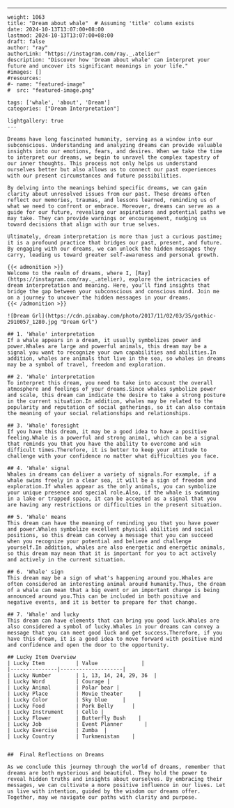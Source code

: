 ---
    weight: 1063
    title: "Dream about whale"  # Assuming 'title' column exists
    date: 2024-10-13T13:07:00+08:00
    lastmod: 2024-10-13T13:07:00+08:00
    draft: false
    author: "ray"
    authorLink: "https://instagram.com/ray._.atelier"
    description: "Discover how 'Dream about whale' can interpret your future and uncover its significant meanings in your life."
    #images: []
    #resources:
    #- name: "featured-image"
    #  src: "featured-image.png"
    
    tags: ['whale', 'about', 'Dream']
    categories: ["Dream Interpretation"]
    
    lightgallery: true
    ---
    
    Dreams have long fascinated humanity, serving as a window into our subconscious. Understanding and analyzing dreams can provide valuable insights into our emotions, fears, and desires. When we take the time to interpret our dreams, we begin to unravel the complex tapestry of our inner thoughts. This process not only helps us understand ourselves better but also allows us to connect our past experiences with our present circumstances and future possibilities.
    
    By delving into the meanings behind specific dreams, we can gain clarity about unresolved issues from our past. These dreams often reflect our memories, traumas, and lessons learned, reminding us of what we need to confront or embrace. Moreover, dreams can serve as a guide for our future, revealing our aspirations and potential paths we may take. They can provide warnings or encouragement, nudging us toward decisions that align with our true selves.
    
    Ultimately, dream interpretation is more than just a curious pastime; it is a profound practice that bridges our past, present, and future. By engaging with our dreams, we can unlock the hidden messages they carry, leading us toward greater self-awareness and personal growth.
    
    {{< admonition >}}
    Welcome to the realm of dreams, where I, [Ray](https://instagram.com/ray._.atelier), explore the intricacies of dream interpretation and meaning. Here, you’ll find insights that bridge the gap between your subconscious and conscious mind. Join me on a journey to uncover the hidden messages in your dreams.
    {{< /admonition >}}
    
    ![Dream Grl](https://cdn.pixabay.com/photo/2017/11/02/03/35/gothic-2910057_1280.jpg "Dream Grl")
    
    ## 1. 'Whale' interpretation
    If a whale appears in a dream, it usually symbolizes power and power.Whales are large and powerful animals, this dream may be a signal you want to recognize your own capabilities and abilities.In addition, whales are animals that live in the sea, so whales in dreams may be a symbol of travel, freedom and exploration.
    
    ## 2. 'Whale' interpretation
    To interpret this dream, you need to take into account the overall atmosphere and feelings of your dreams.Since whales symbolize power and scale, this dream can indicate the desire to take a strong posture in the current situation.In addition, whales may be related to the popularity and reputation of social gatherings, so it can also contain the meaning of your social relationships and relationships.
    
    ## 3. 'Whale' foresight
    If you have this dream, it may be a good idea to have a positive feeling.Whale is a powerful and strong animal, which can be a signal that reminds you that you have the ability to overcome and win difficult times.Therefore, it is better to keep your attitude to challenge with your confidence no matter what difficulties you face.
    
    ## 4. 'Whale' signal
    Whales in dreams can deliver a variety of signals.For example, if a whale swims freely in a clear sea, it will be a sign of freedom and exploration.If whales appear as the only animals, you can symbolize your unique presence and special role.Also, if the whale is swimming in a lake or trapped space, it can be accepted as a signal that you are having any restrictions or difficulties in the present situation.
    
    ## 5. 'Whale' means
    This dream can have the meaning of reminding you that you have power and power.Whales symbolize excellent physical abilities and social positions, so this dream can convey a message that you can succeed when you recognize your potential and believe and challenge yourself.In addition, whales are also energetic and energetic animals, so this dream may mean that it is important for you to act actively and actively in the current situation.
    
    ## 6. 'Whale' sign
    This dream may be a sign of what's happening around you.Whales are often considered an interesting animal around humanity.Thus, the dream of a whale can mean that a big event or an important change is being announced around you.This can be included in both positive and negative events, and it is better to prepare for that change.
    
    ## 7. 'Whale' and lucky
    This dream can have elements that can bring you good luck.Whales are also considered a symbol of lucky.Whales in your dreams can convey a message that you can meet good luck and get success.Therefore, if you have this dream, it is a good idea to move forward with positive mind and confidence and open the door to the opportunity.
    
    ## Lucky Item Overview
    | Lucky Item          | Value              |
    |---------------|--------------------|
    | Lucky Number        | 1, 13, 14, 24, 29, 36  |
    | Lucky Word          | Courage |
    | Lucky Animal        | Polar bear |
    | Lucky Place         | Movie theater     |
    | Lucky Color         | Sky blue     |
    | Lucky Food          | Pork Belly      |
    | Lucky Instrument    | Cello |
    | Lucky Flower        | Butterfly Bush    |
    | Lucky Job           | Event Planner       |
    | Lucky Exercise      | Zumba  |
    | Lucky Country       | Turkmenistan    |
    
    
    ##  Final Reflections on Dreams
    
    As we conclude this journey through the world of dreams, remember that dreams are both mysterious and beautiful. They hold the power to reveal hidden truths and insights about ourselves. By embracing their messages, we can cultivate a more positive influence in our lives. Let us live with intention, guided by the wisdom our dreams offer. Together, may we navigate our paths with clarity and purpose.
    
